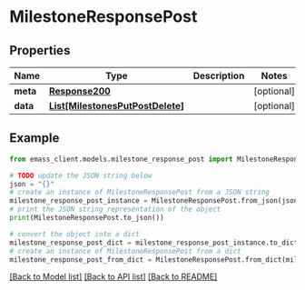 # MilestoneResponsePost


## Properties

Name | Type | Description | Notes
------------ | ------------- | ------------- | -------------
**meta** | [**Response200**](Response200.md) |  | [optional] 
**data** | [**List[MilestonesPutPostDelete]**](MilestonesPutPostDelete.md) |  | [optional] 

## Example

```python
from emass_client.models.milestone_response_post import MilestoneResponsePost

# TODO update the JSON string below
json = "{}"
# create an instance of MilestoneResponsePost from a JSON string
milestone_response_post_instance = MilestoneResponsePost.from_json(json)
# print the JSON string representation of the object
print(MilestoneResponsePost.to_json())

# convert the object into a dict
milestone_response_post_dict = milestone_response_post_instance.to_dict()
# create an instance of MilestoneResponsePost from a dict
milestone_response_post_from_dict = MilestoneResponsePost.from_dict(milestone_response_post_dict)
```
[[Back to Model list]](../README.md#documentation-for-models) [[Back to API list]](../README.md#documentation-for-api-endpoints) [[Back to README]](../README.md)


